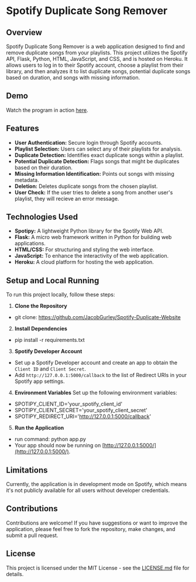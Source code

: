 # Spotify Duplicate Song Remover

## Overview
Spotify Duplicate Song Remover is a web application designed to find and remove duplicate songs from your playlists. This project utilizes the Spotify API, Flask, Python, HTML, JavaScript, and CSS, and is hosted on Heroku. It allows users to log in to their Spotify account, choose a playlist from their library, and then analyzes it to list duplicate songs, potential duplicate songs based on duration, and songs with missing information.

## Demo
Watch the program in action [here](https://youtu.be/KaYC0QnaxY8).

## Features
- **User Authentication:** Secure login through Spotify accounts.
- **Playlist Selection:** Users can select any of their playlists for analysis.
- **Duplicate Detection:** Identifies exact duplicate songs within a playlist.
- **Potential Duplicate Detection:** Flags songs that might be duplicates based on their duration.
- **Missing Information Identification:** Points out songs with missing metadata.
- **Deletion:** Deletes duplicate songs from the chosen playlist.
- **User Check:** If the user tries to delete a song from another user's playlist, they will recieve an error message.

## Technologies Used
- **Spotipy:** A lightweight Python library for the Spotify Web API.
- **Flask:** A micro web framework written in Python for building web applications.
- **HTML/CSS:** For structuring and styling the web interface.
- **JavaScript:** To enhance the interactivity of the web application.
- **Heroku:** A cloud platform for hosting the web application.

## Setup and Local Running
To run this project locally, follow these steps:

1. **Clone the Repository**
  - git clone: https://github.com/JacobGurley/Spotify-Duplicate-Website
2. **Install Dependencies**
  - pip install -r requirements.txt
3. **Spotify Developer Account**
  - Set up a Spotify Developer account and create an app to obtain the `Client ID` and `Client Secret`.
  - Add `http://127.0.0.1:5000/callback` to the list of Redirect URIs in your Spotify app settings.
4. **Environment Variables**
Set up the following environment variables:
  - SPOTIPY_CLIENT_ID='your_spotify_client_id'
  - SPOTIPY_CLIENT_SECRET='your_spotify_client_secret'
  - SPOTIPY_REDIRECT_URI='http://127.0.0.1:5000/callback'
5. **Run the Application**
  - run command: python app.py
  - Your app should now be running on [http://127.0.0.1:5000/](http://127.0.0.1:5000/).

## Limitations
Currently, the application is in development mode on Spotify, which means it's not publicly available for all users without developer credentials.

## Contributions
Contributions are welcome! If you have suggestions or want to improve the application, please feel free to fork the repository, make changes, and submit a pull request.

## License
This project is licensed under the MIT License - see the [LICENSE.md](LICENSE) file for details.
